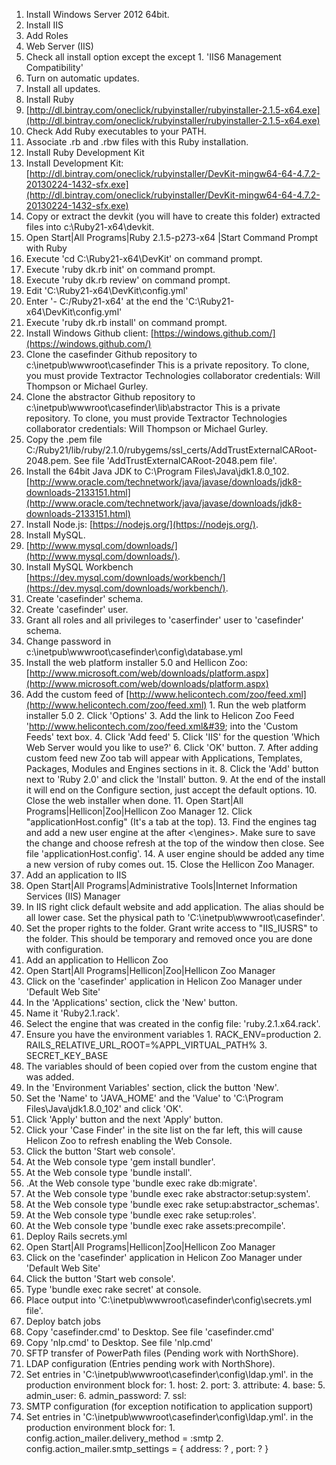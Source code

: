 1. Install Windows Server 2012 64bit.
2. Install IIS
  1. Add Roles
  2. Web Server (IIS)
  3. Check all install option except the except
    1. &#39;IIS6 Management Compatibility&#39;
3. Turn on automatic updates.
4. Install all updates.
5. Install Ruby
  1. [http://dl.bintray.com/oneclick/rubyinstaller/rubyinstaller-2.1.5-x64.exe](http://dl.bintray.com/oneclick/rubyinstaller/rubyinstaller-2.1.5-x64.exe)
  2. Check Add Ruby executables to your PATH.
  3. Associate .rb and .rbw files with this Ruby installation.
6. Install Ruby Development Kit
  1. Install Development Kit: [http://dl.bintray.com/oneclick/rubyinstaller/DevKit-mingw64-64-4.7.2-20130224-1432-sfx.exe](http://dl.bintray.com/oneclick/rubyinstaller/DevKit-mingw64-64-4.7.2-20130224-1432-sfx.exe)
  2. Copy or extract the devkit (you will have to create this folder) extracted files into c:\Ruby21-x64\devkit.
  3. Open Start|All Programs|Ruby 2.1.5-p273-x64 |Start Command Prompt with Ruby
  4. Execute &#39;cd C:\Ruby21-x64\DevKit&#39; on command prompt.
  5. Execute &#39;ruby dk.rb init&#39;  on command prompt.
  6. Execute &#39;ruby dk.rb review&#39; on command prompt.
  7. Edit &#39;C:\Ruby21-x64\DevKit\config.yml&#39;
  8. Enter &#39;- C:/Ruby21-x64&#39; at the end the &#39;C:\Ruby21-x64\DevKit\config.yml&#39;
  9. Execute &#39;ruby dk.rb install&#39; on command prompt.
7. Install Windows Github client: [https://windows.github.com/](https://windows.github.com/)
8. Clone the casefinder Github repository to c:\inetpub\wwwroot\casefinder  This is a private repository.  To clone, you must provide Textractor Technologies collaborator credentials: Will Thompson or Michael Gurley.
9. Clone the abstractor Github repository to c:\inetpub\wwwroot\casefinder\lib\abstractor This is a private repository.  To clone, you must provide Textractor Technologies collaborator credentials: Will Thompson or Michael Gurley.
10. Copy the .pem file C:/Ruby21/lib/ruby/2.1.0/rubygems/ssl\_certs/AddTrustExternalCARoot-2048.pem.  See file &#39;AddTrustExternalCARoot-2048.pem file&#39;.
11. Install the 64bit Java JDK to C:\Program Files\Java\jdk1.8.0\_102.   [http://www.oracle.com/technetwork/java/javase/downloads/jdk8-downloads-2133151.html](http://www.oracle.com/technetwork/java/javase/downloads/jdk8-downloads-2133151.html)
12. Install Node.js: [https://nodejs.org/](https://nodejs.org/).
13. Install MySQL.
  1. [http://www.mysql.com/downloads/](http://www.mysql.com/downloads/).
  2. Install MySQL Workbench [https://dev.mysql.com/downloads/workbench/](https://dev.mysql.com/downloads/workbench/).
  3. Create &#39;casefinder&#39; schema.
  4. Create &#39;casefinder&#39; user.
  5. Grant all roles and all privileges to &#39;caserfinder&#39; user to &#39;casefinder&#39; schema.
  6. Change password in c:\inetpub\wwwroot\casefinder\config\database.yml
14. Install the web platform installer 5.0 and Hellicon Zoo: [http://www.microsoft.com/web/downloads/platform.aspx](http://www.microsoft.com/web/downloads/platform.aspx)
  1. Add the custom feed of [http://www.helicontech.com/zoo/feed.xml](http://www.helicontech.com/zoo/feed.xml)
    1. Run the web platform installer 5.0
    2. Click &#39;Options&#39;
    3. Add the link to Helicon Zoo Feed &#39;http://www.helicontech.com/zoo/feed.xml&#39; into the &#39;Custom Feeds&#39; text box.
    4. Click &#39;Add feed&#39;
    5. Click &#39;IIS&#39; for the question &#39;Which Web Server would you like to use?&#39;
    6. Click &#39;OK&#39; button.
    7. After adding custom feed new Zoo tab will appear with Applications, Templates, Packages, Modules and Engines sections in it.
    8. Click the &#39;Add&#39; button next to &#39;Ruby 2.0&#39; and click the &#39;Install&#39; button.
    9. At the end of the install it will end on the Configure section, just accept the default options.
    10. Close the web installer when done.
    11. Open Start|All Programs|Hellicon|Zoo|Hellicon Zoo Manager
    12. Click &quot;applicationHost.config&quot; (It&#39;s a tab at the top).
    13. Find the engines tag and add a new user engine at the after &lt;\engines&gt;. Make sure to save the change and choose refresh at the top of the window then close.  See file &#39;applicationHost.config&#39;.
    14. A user engine should be added any time a new version of ruby comes out.
    15. Close the Hellicon Zoo Manager.
15. Add an application to IIS
  1. Open Start|All Programs|Administrative Tools|Internet Information Services (IIS) Manager
  2. In IIS right click default website and add application. The alias should be all lower case.  Set the physical path to &#39;C:\inetpub\wwwroot\casefinder&#39;.
  3. Set the proper rights to the folder. Grant write access to &quot;IIS\_IUSRS&quot; to the folder. This should be temporary and removed once you are done with configuration.
16. Add an application to Hellicon Zoo
  1. Open Start|All Programs|Hellicon|Zoo|Hellicon Zoo Manager
  2. Click on the &#39;casefinder&#39; application in Helicon Zoo Manager under &#39;Default Web Site&#39;
  3. In the &#39;Applications&#39; section, click the &#39;New&#39; button.
  4. Name it &#39;Ruby2.1.rack&#39;.
  5. Select the engine that was created in the config file: &#39;ruby.2.1.x64.rack&#39;.
  6. Ensure you have the environment variables
    1. RACK\_ENV=production
    2. RAILS\_RELATIVE\_URL\_ROOT=%APPL\_VIRTUAL\_PATH%
    3. SECRET\_KEY\_BASE
  7. The variables should of been copied over from the custom engine that was added.
  8. In the &#39;Environment Variables&#39; section, click the button &#39;New&#39;.
  9. Set the &#39;Name&#39; to &#39;JAVA\_HOME&#39; and the &#39;Value&#39; to &#39;C:\Program Files\Java\jdk1.8.0\_102&#39;  and click &#39;OK&#39;.
  10. Click &#39;Apply&#39; button and the next &#39;Apply&#39; button.
  11. Click your &#39;Case Finder&#39; in the site list on the far left, this will cause Helicon Zoo to refresh enabling the Web Console.
  12. Click the button &#39;Start web console&#39;.
  13. At the Web console type &#39;gem install bundler&#39;.
  14. At the Web console type &#39;bundle install&#39;.
  15. .At the Web console type &#39;bundle exec rake db:migrate&#39;.
  16. At the Web console type &#39;bundle exec rake abstractor:setup:system&#39;.
  17. At the Web console type &#39;bundle exec rake setup:abstractor\_schemas&#39;.
  18. At the Web console type &#39;bundle exec rake setup:roles&#39;.
  19. At the Web console type &#39;bundle exec rake assets:precompile&#39;.
17. Deploy Rails secrets.yml
  1. Open Start|All Programs|Hellicon|Zoo|Hellicon Zoo Manager
  2. Click on the &#39;casefinder&#39; application in Helicon Zoo Manager under &#39;Default Web Site&#39;
  3. Click the button &#39;Start web console&#39;.
  4. Type &#39;bundle exec rake secret&#39; at console.
  5. Place output into &#39;C:\inetpub\wwwroot\casefinder\config\secrets.yml file&#39;.
18. Deploy batch jobs
  1. Copy &#39;casefinder.cmd&#39; to Desktop.  See file &#39;casefinder.cmd&#39;
  2. Copy &#39;nlp.cmd&#39; to Desktop.  See file &#39;nlp.cmd&#39;
19. SFTP transfer of PowerPath files (Pending work with NorthShore).
20. LDAP configuration (Entries pending work with NorthShore).
  1. Set entries in &#39;C:\inetpub\wwwroot\casefinder\config\ldap.yml&#39;. in the production environment block for:
    1. host:
    2. port:
    3. attribute:
    4.  base:
    5. admin\_user:
    6. admin\_password:
    7. ssl:
21. SMTP configuration (for exception notification to application support)
  1. Set entries in &#39;C:\inetpub\wwwroot\casefinder\config\ldap.yml&#39;. in the production environment block for:
    1.  config.action\_mailer.delivery\_method = :smtp
    2. config.action\_mailer.smtp\_settings = { address: ? , port: ? }